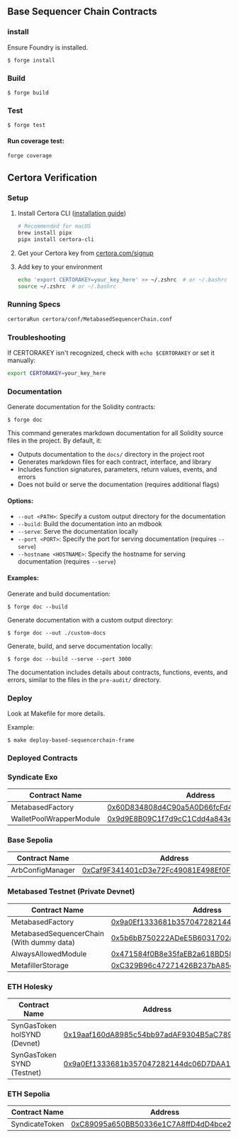 ## Base Sequencer Chain Contracts

### install

Ensure Foundry is installed.

```shell
$ forge install
```

### Build

```shell
$ forge build
```

### Test

```shell
$ forge test
```

#### Run coverage test:

```shell
forge coverage
```

## Certora Verification

### Setup

1. Install Certora CLI ([installation guide](https://docs.certora.com/en/latest/docs/user-guide/install.html))

   ```bash
   # Recommended for macOS
   brew install pipx
   pipx install certora-cli
   ```

2. Get your Certora key from [certora.com/signup](https://www.certora.com/signup)

3. Add key to your environment
   ```bash
   echo 'export CERTORAKEY=your_key_here' >> ~/.zshrc  # or ~/.bashrc
   source ~/.zshrc  # or ~/.bashrc
   ```

### Running Specs

```bash
certoraRun certora/conf/MetabasedSequencerChain.conf
```

### Troubleshooting

If CERTORAKEY isn't recognized, check with `echo $CERTORAKEY` or set it manually:

```bash
export CERTORAKEY=your_key_here
```

### Documentation

Generate documentation for the Solidity contracts:

```shell
$ forge doc
```

This command generates markdown documentation for all Solidity source files in the project. By default, it:

- Outputs documentation to the `docs/` directory in the project root
- Generates markdown files for each contract, interface, and library
- Includes function signatures, parameters, return values, events, and errors
- Does not build or serve the documentation (requires additional flags)

#### Options:

- `--out <PATH>`: Specify a custom output directory for the documentation
- `--build`: Build the documentation into an mdbook
- `--serve`: Serve the documentation locally
- `--port <PORT>`: Specify the port for serving documentation (requires `--serve`)
- `--hostname <HOSTNAME>`: Specify the hostname for serving documentation (requires `--serve`)

#### Examples:

Generate and build documentation:

```shell
$ forge doc --build
```

Generate documentation with a custom output directory:

```shell
$ forge doc --out ./custom-docs
```

Generate, build, and serve documentation locally:

```shell
$ forge doc --build --serve --port 3000
```

The documentation includes details about contracts, functions, events, and errors, similar to the files in the `pre-audit/` directory.

### Deploy

Look at Makefile for more details.

Example:

```shell
$ make deploy-based-sequencerchain-frame
```

### Deployed Contracts

### Syndicate Exo

| Contract Name           | Address                                                                                                                                     |
| ----------------------- | ------------------------------------------------------------------------------------------------------------------------------------------- |
| MetabasedFactory        | [0x60D834808d4C90a5A0D66fcFd44292FcAa4537fe](https://syndicate-exo.explorer.alchemy.com/address/0x60D834808d4C90a5A0D66fcFd44292FcAa4537fe) |
| WalletPoolWrapperModule | [0x9d9E8B09C1f7d9cC1Cdd4a843e695fD580a390E8](https://syndicate-exo.explorer.alchemy.com/address/0x9d9E8B09C1f7d9cC1Cdd4a843e695fD580a390E8) |

### Base Sepolia

| Contract Name           | Address                                                                                                                       |
| ----------------------- | ----------------------------------------------------------------------------------------------------------------------------- |
| ArbConfigManager        | [0xCaf9F341401cD3e72Fc49081E498Ef0F86055b67](https://sepolia.etherscan.io/address/0xCaf9F341401cD3e72Fc49081E498Ef0F86055b67) |

### Metabased Testnet (Private Devnet)

| Contract Name                             | Address                                                                                                                                     |
| ----------------------------------------- | ------------------------------------------------------------------------------------------------------------------------------------------- |
| MetabasedFactory                          | [0x9a0Ef1333681b357047282144dc06D7DAA1f76Ba](https://syndicate-exo.explorer.alchemy.com/address/0x9a0Ef1333681b357047282144dc06D7DAA1f76Ba) |
| MetabasedSequencerChain (With dummy data) | [0x5b6bB750222ADeE5B6031702a08D239f97F3b063](https://syndicate-exo.explorer.alchemy.com/address/0x5b6bB750222ADeE5B6031702a08D239f97F3b063) |
| AlwaysAllowedModule                       | [0x471584f0B8e35faEB2a618BD58A62316D8882d63](https://syndicate-exo.explorer.alchemy.com/address/0x471584f0B8e35faEB2a618BD58A62316D8882d63) |
| MetafillerStorage                         | [0xC329B96c47271426B237bA85dF5504375C5cCB28](https://syndicate-exo.explorer.alchemy.com/address/0xC329B96c47271426B237bA85dF5504375C5cCB28) |

### ETH Holesky

| Contract Name                | Address                                                                                                                       |
| ---------------------------- | ----------------------------------------------------------------------------------------------------------------------------- |
| SynGasToken holSYND (Devnet) | [0x19aaf160dA8985c54bb97adAF9304B5aC7890421](https://holesky.etherscan.io/address/0x19aaf160dA8985c54bb97adAF9304B5aC7890421) |
| SynGasToken SYND (Testnet)   | [0x9a0Ef1333681b357047282144dc06D7DAA1f76Ba](https://holesky.etherscan.io/address/0x9a0Ef1333681b357047282144dc06D7DAA1f76Ba) |

### ETH Sepolia

| Contract Name  | Address                                                                                                                       |
| -------------- | ----------------------------------------------------------------------------------------------------------------------------- |
| SyndicateToken | [0xC89095a650BB50336e1C7A8ffD4dD4bce2456e23](https://sepolia.etherscan.io/address/0xC89095a650BB50336e1C7A8ffD4dD4bce2456e23) |
